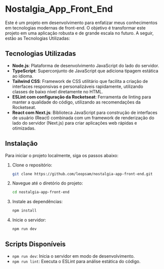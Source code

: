 # Nostalgia_App_Front_End

Este é um projeto em desenvolvimento para enfatizar meus conhecimentos em tecnologias modernas de front-end. O objetivo é transformar este projeto em uma aplicação robusta e de grande escala no futuro. A seguir, estão as Tecnologias Utilizadas:

## Tecnologias Utilizadas

- **Node.js**: Plataforma de desenvolvimento JavaScript do lado do servidor.
- **TypeScript**: Superconjunto de JavaScript que adiciona tipagem estática ao idioma.
- **Tailwind CSS**: Framework de CSS utilitário que facilita a criação de interfaces responsivas e personalizáveis rapidamente, utilizando classes de baixo nível diretamente no HTML.
- **ESLint com configuração da Rocketseat**: Ferramenta de linting para manter a qualidade do código, utilizando as recomendações da Rocketseat.
- **React com Next.js**: Biblioteca JavaScript para construção de interfaces de usuário (React) combinada com um framework de renderização do lado do servidor (Next.js) para criar aplicações web rápidas e otimizadas.

## Instalação

Para iniciar o projeto localmente, siga os passos abaixo:

1. Clone o repositório:
    ```bash
    git clone https://github.com/leopsam/nostalgia-app-front-end.git
    ```

2. Navegue até o diretório do projeto:
    ```bash
    cd nostalgia-app-front-end
    ```

3. Instale as dependências:
    ```bash
    npm install
    ```
 4. Inicie o servidor:
    ```bash
    npm run dev
    ```

## Scripts Disponíveis

- `npm run dev`: Inicia o servidor em modo de desenvolvimento.
- `npm run lint`: Executa o ESLint para análise estática do código.